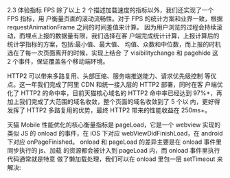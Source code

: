 2.3 体验指标 FPS
除了以上 2 个描述加载速度的指标以外，我们还实现了一个 FPS 指标，用 户衡量页面的滚动流畅性。对于 FPS 的统计方案和业界一致，根据 requestAnimationFrame 之间的时间差值来计算。
因为用户浏览的过程会持续滚动，而埋点上报的数据量有限，我们选择在客 户端完成统计计算，上报计算后的统计学指标的方案，包括:最小值、最大值、 均值、众数和中位数，而上报的时机选在了每一次页面离开的时候，实现上结合 了 visibilitychange 和 pagehide 这 2 个事件，保证覆盖各个移动端环境。


HTTP2 可以带来多路复用、头部压缩、服务端推送能力、请求优先级控制 等优点。这一年我们完成了阿里 CDN 和统一接入层的 HTTP2 部署，同时在客 户端优化了 HTTP2 的命中率，目前天猫核心域名的 HTTP2 命中率已经达到 97%+，再加上我们完成了大范围的域名收敛，整个页面的域名收敛到了 5 个以 内，更好得发挥了 HTTP2 多路复用的优势，最终 HTTP2 带来的性能收益在 250ms+。

天猫 Mobile 性能优化的核心衡量指标是 pageLoad，它是一个 webview 实现的类似 JS 的 onload 的事件，在 iOS 下对应 webViewDidFinishLoad，在 android 下对应 onPageFinished。
onload 和 pageLoad 的差异主要是在 onload 事件里同步执行的 js、加载 的资源都会被计入到 pageLoad 内，而 onload 事件里执行代码通常就是特意 做了懒加载处理，我们可以在 onload 里包一层 setTimeout 来解决:
